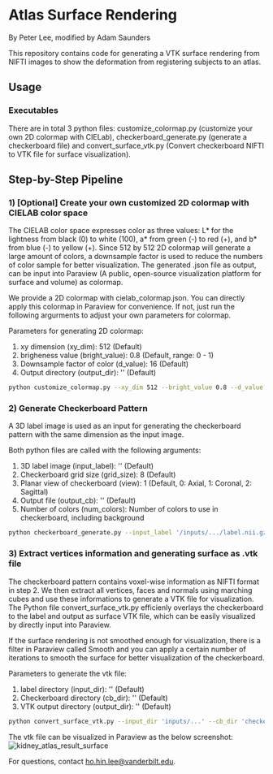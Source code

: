 # Atlas Surface Rendering

By Peter Lee, modified by Adam Saunders

This repository contains code for generating a VTK surface rendering from NIFTI images to show the deformation from registering subjects to an atlas. 

## Usage

### Executables
There are in total 3 python files: customize_colormap.py (customize your own 2D colormap with CIELa*b*), checkerboard_generate.py (generate a checkerboard file) and convert_surface_vtk.py (Convert checkerboard NIFTI to VTK file for surface visualization).

## Step-by-Step Pipeline

### 1) \[Optional\] Create your own customized 2D colormap with CIELAB color space
The CIELAB color space expresses color as three values: L* for the lightness from black (0) to white (100), a* from green (-) to red (+), and b* from blue (-) to yellow (+). Since 512 by 512 2D colormap will generate a large amount of colors, a downsample factor is used to reduce the numbers of color sample for better visualization. The generated .json file as output, can be input into Paraview (A public, open-source visualization platform for surface and volume) as colormap. 

We provide a 2D colormap with cielab_colormap.json. You can directly apply this colormap in Paraview for convenience. If not, just run the following argurments to adjust your own parameters for colormap.

Parameters for generating 2D colormap:
1) xy dimension (xy_dim): 512 (Default)
2) brigheness value (bright_value): 0.8 (Default, range: 0 - 1)
3) Downsample factor of color (d_value): 16 (Default)
4) Output directory (output_dir): '' (Default)

```bash
python customize_colormap.py --xy_dim 512 --bright_value 0.8 --d_value 16 --output_dir '/colormaps/...'
```

### 2) Generate Checkerboard Pattern
A 3D label image is used as an input for generating the checkerboard pattern with the same dimension as the input image.

Both python files are called with the following arguments:
1) 3D label image (input_label): '' (Default)
3) Checkerboard grid size (grid_size): 8 (Default)
4) Planar view of checkerboard (view): 1 (Default, 0: Axial, 1: Coronal, 2: Sagittal)
5) Output file (output_cb): '' (Default)
6) Number of colors (num_colors): Number of colors to use in checkerboard, including background

```bash
python checkerboard_generate.py --input_label '/inputs/.../label.nii.gz' --grid_size 8 --view 1 --output_cb '/checkerboards/.../checkerboard.nii.gz'
```

### 3) Extract vertices information and generating surface as .vtk file
The checkerboard pattern contains voxel-wise information as NIFTI format in step 2. We then extract all vertices, faces and normals using marching cubes and use these informations to generate a VTK file for visualization. The Python file convert_surface_vtk.py efficienly overlays the checkerboard to the label and output as surface VTK file, which can be easily visualized by directly input into Paraview.

If the surface rendering is not smoothed enough for visualization, there is a filter in Paraview called Smooth and you can apply a certain number of iterations to smooth the surface for better visualization of the checkerboard.

Parameters to generate the vtk file:
1) label directory (input_dir): '' (Default)
2) Checkerboard directory (cb_dir): '' (Default)
3) VTK output directory (output_dir): '' (Default)


```bash
python convert_surface_vtk.py --input_dir 'inputs/...' --cb_dir 'checkerboards/...' --output_dir '/outputs/...'
```

The vtk file can be visualized in Paraview as the below screenshot:
![kidney_atlas_result_surface](https://user-images.githubusercontent.com/54121206/91504224-1eeded80-e892-11ea-85cb-eab33fb6aabd.png)

For questions, contact ho.hin.lee@vanderbilt.edu.
